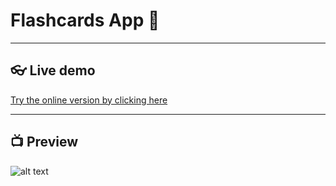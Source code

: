 
  # Flashcards App 🧠

  ---


  ## 👓 Live demo

  [Try the online version by clicking here](http://jonatandb.dev.ar/HTML_Flashcards/)


  ---

  ## 📺 Preview


  ![alt text](Flashcards_app_preview.gif)